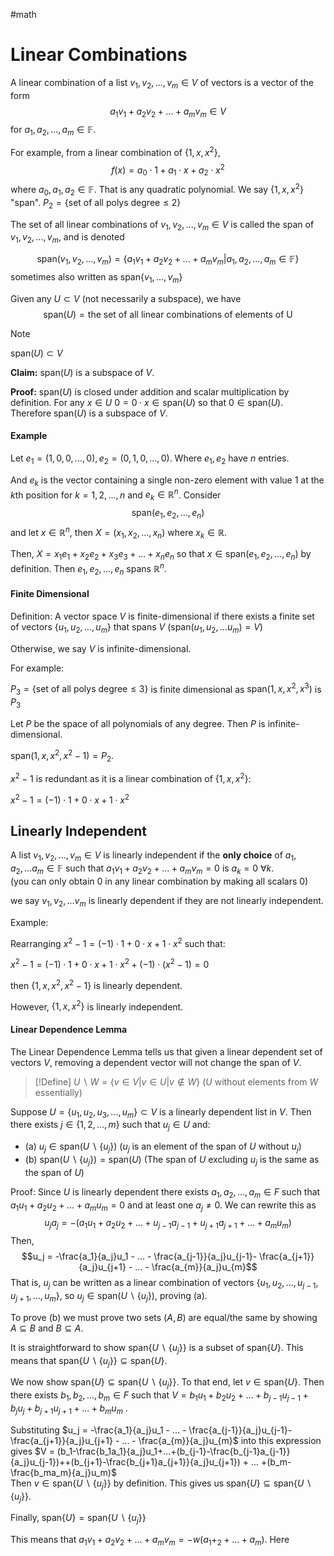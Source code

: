 #math 

# Linear Combinations

A linear combination of a list $v_1, v_2, ..., v_m \in V$ of vectors is a vector of the form $$a_1v_1+a_2v_2+...+a_mv_m \in V$$
for $a_1,a_2,...,a_m \in \mathbb{F}$.


For example, from a linear combination of $\{1,x,x^2\}$, $$f(x) = a_0 \cdot 1 + a_1 \cdot x + a_2 \cdot x^2$$
where $a_0, a_1, a_2 \in \mathbb{F}$. That is any quadratic polynomial. We say $\{1,x,x^2\}$ "span". 
$P_2 = \{\text{set of all polys degree} \leq 2 \}$ 

The set of all linear combinations of $v_1, v_2, ..., v_m \in V$ is called the span of $v_1, v_2, ..., v_m$, and is denoted 

$$\text{span}(v_1, v_2, ..., v_m) = \{a_1v_1+a_2v_2+...+a_mv_m|a_1,a_2,...,a_m \in \mathbb{F}\}$$
sometimes also written as $\text{span}\{v_1,...,v_m\}$

Given any $U \subset V$ (not necessarily a subspace), we have $$\text{span}(U)= \text{the set of all linear combinations of elements of U}$$
>[!NOTE]
>$\text{span}(U) \subset V$


**Claim:** $\text{span}(U)$ is a subspace of $V$.

**Proof:** $\text{span}(U)$ is closed under addition and scalar multiplication by definition. For any $x \in U$ $0 = 0 \cdot x \in \text{span}(U)$ so that $0 \in \text{span}(U)$. Therefore $\text{span}(U)$ is a subspace of $V$.


#### Example

Let $e_1 = (1,0,0,...,0), e_2 = (0,1,0,...,0)$. Where $e_1,e_2$ have $n$ entries.

And $e_k$ is the vector containing a single non-zero element with value 1 at the $k$th position for $k=1,2,...,n$ and $e_k \in \mathbb{R}^n$. Consider $$\text{span}(e_1,e_2,...,e_n)$$
and let $x \in \mathbb{R}^n$, then $X = (x_1,x_2,...,x_n)$ where $x_k \in \mathbb{R}$.

Then, $X = x_1e_1 + x_2e_2 + x_3e_3+...+x_ne_n$ so that $x \in \text{span}(e_1,e_2,...,e_n)$ by definition. Then $e_1,e_2,...,e_n$ spans $\mathbb{R}^n$.


#### Finite Dimensional

Definition: A vector space $V$ is finite-dimensional if there exists a finite set of vectors $\{u_1,u_2,...,u_m\}$ that spans $V$ ($\text{span}(u_1,u_2,...u_m) = V$)

Otherwise, we say $V$ is infinite-dimensional.

For example:

$P_3 = \{ \text{set of all polys degree} \leq 3 \}$ is finite dimensional as $\text{span}(1,x,x^2,x^3)$ is $P_3$ 

Let $P$ be the space of all polynomials of any degree. Then $P$ is infinite-dimensional. 


$\text{span}(1,x,x^2,x^2-1) = P_2$. 

$x^2-1$ is redundant as it is a linear combination of $\{1,x,x^2\}$:

$x^2-1 = (-1) \cdot 1 + 0 \cdot x + 1 \cdot x^2$

## Linearly Independent

A list $v_1, v_2,...,v_m \in V$ is linearly independent if the **only choice** of $a_1,a_2,...a_m \in \mathbb{F}$ such that $a_1v_1+a_2v_2+...+a_mv_m = 0$ is $a_k = 0$  $\forall k$.  
(you can only obtain 0 in any linear combination by making all scalars 0)

we say $v_1,v_2,...v_m$ is linearly dependent if they are not linearly independent.

Example: 

Rearranging $x^2-1 = (-1) \cdot 1 + 0 \cdot x + 1 \cdot x^2$ such that: 

$x^2-1 = (-1) \cdot 1 + 0 \cdot x + 1 \cdot x^2 + (-1)\cdot (x^2-1) = 0$ 

then {$1,x,x^2,x^2-1\}$ is linearly dependent. 

However, $\{1,x,x^2\}$ is linearly independent. 

#### Linear Dependence Lemma

The Linear Dependence Lemma tells us that given a linear dependent set of vectors $V$, removing a dependent vector will not change the span of $V$. 

>[!Define]
> $U \backslash W  =\{v \in V| v \in U| v \not \in W\}$ ($U$ without elements from $W$ essentially)

Suppose $U = \{u_1,u_2,u_3,...,u_m\} \subset V$ is a linearly dependent list in $V$. Then there exists $j \in \{1,2,...,m\}$ such that $u_j \in U$ and:
- (a) $u_j \in \text{span}(U \backslash  \{u_j\})$  ($u_j$ is an element of the span of $U$ without $u_j$)
- (b) $\text{span}(U \backslash \{u_j\}) = \text{span} (U)$ (The span of $U$ excluding $u_j$ is the same as the span of $U$)

Proof: Since $U$ is linearly dependent there exists $a_1, a_2,...,a_m \in F$ such that $a_1u_1+a_2u_2+...+a_mu_m = 0$ and at least one $a_j \neq 0$. We can rewrite this as $$u_ja_j = -(a_1u_1+a_2u_2+...+u_{j-1}a_{j-1}+u_{j+1}a_{j+1}+...+a_mu_m)$$Then,
 $$u_j = -\frac{a_1}{a_j}u_1 - ... - \frac{a_{j-1}}{a_j}u_{j-1}- \frac{a_{j+1}}{a_j}u_{j+1} - ... - \frac{a_{m}}{a_j}u_{m}$$
That is, $u_j$ can be written as a linear combination of vectors $\{u_1,u_2,...,u_{j-1}, u_{j+1},...,u_m\}$, so $u_j \in \text{span}(U \backslash \{u_j\})$, proving (a). 


To prove (b) we must prove two sets $(A,B)$ are equal/the same by showing $A \subseteq B$ and $B \subseteq A$. 

It is straightforward to show $\text{span}\{U \backslash \{u_j\}\}$ is a subset of $\text{span}\{U\}$. This means that $\text{span}\{U \backslash \{u_j\}\} \subseteq \text{span}\{U\}$. 

We now show  $\text{span}\{U\} \subseteq \text{span}\{U \backslash \{u_j\}\}$. To that end, let $v \in \text{span}\{U\}$. Then there exists $b_1,b_2,...,b_m \in F$ such that $V = b_1u_1+b_2u_2+...+b_{j-1}u_{j-1}+b_ju_j+b_{j+1}u_{j+1}+...+b_mu_m$ . 

Substituting $u_j = -\frac{a_1}{a_j}u_1 - ... - \frac{a_{j-1}}{a_j}u_{j-1}- \frac{a_{j+1}}{a_j}u_{j+1} - ... - \frac{a_{m}}{a_j}u_{m}$ into this expression gives $V = (b_1-\frac{b_1a_1}{a_j}u_1+...+(b_{j-1}-\frac{b_{j-1}a_{j-1}}{a_j}u_{j-1})++(b_{j+1}-\frac{b_{j+1}a_{j+1}}{a_j}u_{j+1}) + ... +(b_m-\frac{b_ma_m}{a_j}u_m)$  
Then $v \in \text{span}\{U \backslash \{u_j\}\}$ by definition. This gives us $\text{span}\{U\} \subseteq \text{span}\{U \backslash \{u_j\}\}$. 

Finally, $\text{span}\{U\} = \text{span}\{U\backslash\{u_j\}\}$


 This means that $a_1v_1+a_2v_2+...+a_mv_m =-w(a_1+_2+...+a_m)$. Here